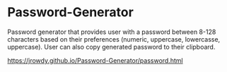# Password-Generator

Password generator that provides user with a password between 8-128 characters based on their preferences (numeric, uppercase, lowercasse, uppercase). User can also copy generated password to their clipboard.

https://jrowdy.github.io/Password-Generator/password.html
